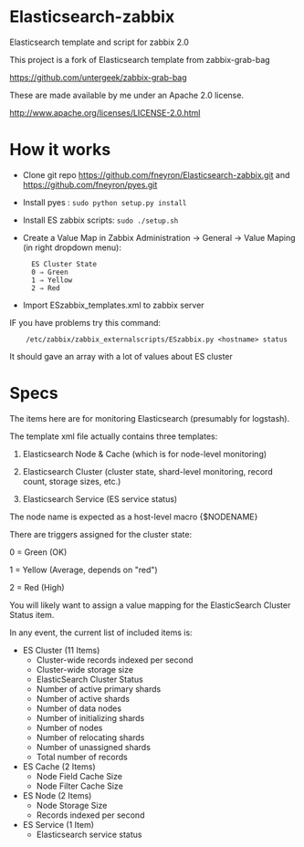 Elasticsearch-zabbix
====================

Elasticsearch template and script for zabbix 2.0

This project is a fork of Elasticsearch template from zabbix-grab-bag

https://github.com/untergeek/zabbix-grab-bag

These are made available by me under an Apache 2.0 license.

http://www.apache.org/licenses/LICENSE-2.0.html


How it works
=============

- Clone git repo https://github.com/fneyron/Elasticsearch-zabbix.git and https://github.com/fneyron/pyes.git
- Install pyes : `sudo python setup.py install`
- Install ES zabbix scripts: `sudo ./setup.sh`
- Create a Value Map in Zabbix Administration -> General -> Value Maping (in right dropdown menu):

		ES Cluster State	
		0 ⇒ Green
		1 ⇒ Yellow
		2 ⇒ Red
- Import ESzabbix_templates.xml to zabbix server

IF you have problems try this command: 

		/etc/zabbix/zabbix_externalscripts/ESzabbix.py <hostname> status

It should gave an array with a lot of values about ES cluster

Specs
=====


The items here are for monitoring Elasticsearch (presumably for logstash).

The template xml file actually contains three templates:

1. Elasticsearch Node & Cache (which is for node-level monitoring)

2. Elasticsearch Cluster (cluster state, shard-level monitoring, record count, storage sizes, etc.)

3. Elasticsearch Service (ES service status)

The node name is expected as a host-level macro {$NODENAME}

There are triggers assigned for the cluster state:

0 = Green (OK)

1 = Yellow (Average, depends on "red")

2 = Red (High)


You will likely want to assign a value mapping for the ElasticSearch Cluster Status item.

In any event, the current list of included items is:

* ES Cluster (11 Items)
	- Cluster-wide records indexed per second
	- Cluster-wide storage size
	- ElasticSearch Cluster Status
	- Number of active primary shards
	- Number of active shards
	- Number of data nodes
	- Number of initializing shards
	- Number of nodes
	- Number of relocating shards
	- Number of unassigned shards
	- Total number of records
* ES Cache (2 Items)
	- Node Field Cache Size
	- Node Filter Cache Size
* ES Node (2 Items)
	- Node Storage Size
	- Records indexed per second
* ES Service (1 Item)
	- Elasticsearch service status
